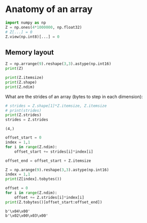 # Anatomy of an array


```python
import numpy as np
Z = np.ones(4*1000000, np.float32)
# Z[...] = 0
Z.view(np.int8)[...] = 0
```




## Memory layout

```py
Z = np.arrange(9).reshape(3,3).astype(np.int16)
print(Z)

print(Z.itemsize)
print(Z.shape)
print(Z.ndim)
```

What are the strides of an array (bytes to step in each dimension):


```python
# strides = Z.shape[1]*Z.itemsize, Z.itemsize
# print(strides)
print(Z.strides)
strides = Z.strides
```

```
(4,)
```




```python
offset_start = 0
index = 1,1
for i in range(Z.ndim):
    offset_start += strides[i]*index[i]

offset_end = offset_start + Z.itemsize
```




```python
Z = np.arange(9).reshape(3,3).astype(np.int16)
index = 1,1
print(Z[index].tobytes())

offset = 0
for i in range(Z.ndim):
    offset += Z.strides[i]*index[i]
print(Z.tobytes()[offset_start:offset_end])
```

```
b'\x04\x00'
b'\x02\x00\x03\x00'
```


